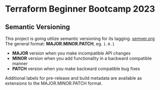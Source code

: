# Terraform Beginner Bootcamp 2023

## Semantic Versioning
This project is going utilize semantic versioning for its tagging.
[semver.org](https://semver.org/)
The general format:
 **MAJOR.MINOR.PATCH**, eg. `1.0.1`

-    **MAJOR** version when you make incompatible API changes
-    **MINOR** version when you add functionality in a backward compatible manner
-    **PATCH** version when you make backward compatible bug fixes

Additional labels for pre-release and build metadata are available as extensions to the MAJOR.MINOR.PATCH format.